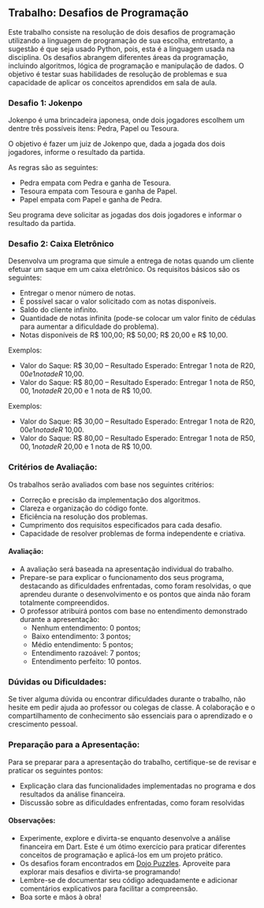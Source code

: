 ## Trabalho: Desafios de Programação
Este trabalho consiste na resolução de dois desafios de programação utilizando a linguagem de programação de sua escolha, entretanto, a sugestão é que seja usado Python, pois, esta é a linguagem usada na disciplina. Os desafios abrangem diferentes áreas da programação, incluindo algoritmos, lógica de programação e manipulação de dados. O objetivo é testar suas habilidades de resolução de problemas e sua capacidade de aplicar os conceitos aprendidos em sala de aula.

### Desafio 1: Jokenpo

Jokenpo é uma brincadeira japonesa, onde dois jogadores escolhem um dentre três possíveis itens: Pedra, Papel ou Tesoura.

O objetivo é fazer um juiz de Jokenpo que, dada a jogada dos dois jogadores, informe o resultado da partida.

As regras são as seguintes:

- Pedra empata com Pedra e ganha de Tesoura.
- Tesoura empata com Tesoura e ganha de Papel.
- Papel empata com Papel e ganha de Pedra.

Seu programa deve solicitar as jogadas dos dois jogadores e informar o resultado da partida.

### Desafio 2: Caixa Eletrônico

Desenvolva um programa que simule a entrega de notas quando um cliente efetuar um saque em um caixa eletrônico. Os requisitos básicos são os seguintes:

- Entregar o menor número de notas.
- É possível sacar o valor solicitado com as notas disponíveis.
- Saldo do cliente infinito.
- Quantidade de notas infinita (pode-se colocar um valor finito de cédulas para aumentar a dificuldade do problema).
- Notas disponíveis de R$ 100,00; R$ 50,00; R$ 20,00 e R$ 10,00.

Exemplos:

- Valor do Saque: R$ 30,00 – Resultado Esperado: Entregar 1 nota de R$20,00 e 1 nota de R$ 10,00.
- Valor do Saque: R$ 80,00 – Resultado Esperado: Entregar 1 nota de R$50,00, 1 nota de R$ 20,00 e 1 nota de R$ 10,00.

Exemplos:

- Valor do Saque: R$ 30,00 – Resultado Esperado: Entregar 1 nota de R$20,00 e 1 nota de R$ 10,00.
- Valor do Saque: R$ 80,00 – Resultado Esperado: Entregar 1 nota de R$50,00, 1 nota de R$ 20,00 e 1 nota de R$ 10,00.

### Critérios de Avaliação:

Os trabalhos serão avaliados com base nos seguintes critérios:

- Correção e precisão da implementação dos algoritmos.
- Clareza e organização do código fonte.
- Eficiência na resolução dos problemas.
- Cumprimento dos requisitos especificados para cada desafio.
- Capacidade de resolver problemas de forma independente e criativa.

#### Avaliação:
- A avaliação será baseada na apresentação individual do trabalho.
- Prepare-se para explicar o funcionamento dos seus programa, destacando as dificuldades enfrentadas, como foram resolvidas, o que aprendeu durante o desenvolvimento e os pontos que ainda não foram totalmente compreendidos.
- O professor atribuirá pontos com base no entendimento demonstrado durante a apresentação:
  - Nenhum entendimento: 0 pontos;
  - Baixo entendimento: 3 pontos;
  - Médio entendimento: 5 pontos;
  - Entendimento razoável: 7 pontos;
  - Entendimento perfeito: 10 pontos.

### Dúvidas ou Dificuldades:
Se tiver alguma dúvida ou encontrar dificuldades durante o trabalho, não hesite em pedir ajuda ao professor ou colegas de classe. A colaboração e o compartilhamento de conhecimento são essenciais para o aprendizado e o crescimento pessoal.

### Preparação para a Apresentação:
Para se preparar para a apresentação do trabalho, certifique-se de revisar e praticar os seguintes pontos:
- Explicação clara das funcionalidades implementadas no programa e dos resultados da análise financeira.
- Discussão sobre as dificuldades enfrentadas, como foram resolvidas

#### Observações:
- Experimente, explore e divirta-se enquanto desenvolve a análise financeira em Dart. Este é um ótimo exercício para praticar diferentes conceitos de programação e aplicá-los em um projeto prático.
- Os desafios foram encontrados em [Dojo Puzzles](https://dojopuzzles.com/). Aproveite para explorar mais desafios e divirta-se programando!
- Lembre-se de documentar seu código adequadamente e adicionar comentários explicativos para facilitar a compreensão.
- Boa sorte e mãos à obra!

